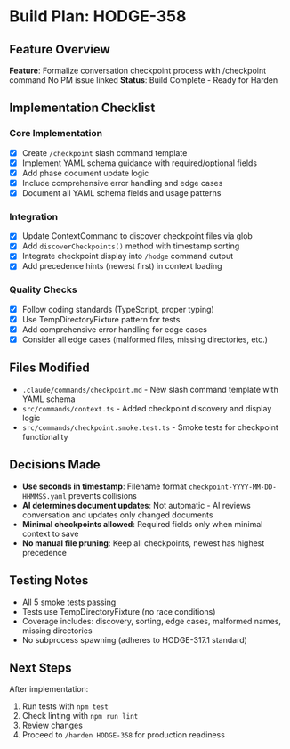 # Build Plan: HODGE-358

## Feature Overview
**Feature**: Formalize conversation checkpoint process with /checkpoint command
No PM issue linked
**Status**: Build Complete - Ready for Harden

## Implementation Checklist

### Core Implementation
- [x] Create `/checkpoint` slash command template
- [x] Implement YAML schema guidance with required/optional fields
- [x] Add phase document update logic
- [x] Include comprehensive error handling and edge cases
- [x] Document all YAML schema fields and usage patterns

### Integration
- [x] Update ContextCommand to discover checkpoint files via glob
- [x] Add `discoverCheckpoints()` method with timestamp sorting
- [x] Integrate checkpoint display into `/hodge` command output
- [x] Add precedence hints (newest first) in context loading

### Quality Checks
- [x] Follow coding standards (TypeScript, proper typing)
- [x] Use TempDirectoryFixture pattern for tests
- [x] Add comprehensive error handling for edge cases
- [x] Consider all edge cases (malformed files, missing directories, etc.)

## Files Modified
- `.claude/commands/checkpoint.md` - New slash command template with YAML schema
- `src/commands/context.ts` - Added checkpoint discovery and display logic
- `src/commands/checkpoint.smoke.test.ts` - Smoke tests for checkpoint functionality

## Decisions Made
- **Use seconds in timestamp**: Filename format `checkpoint-YYYY-MM-DD-HHMMSS.yaml` prevents collisions
- **AI determines document updates**: Not automatic - AI reviews conversation and updates only changed documents
- **Minimal checkpoints allowed**: Required fields only when minimal context to save
- **No manual file pruning**: Keep all checkpoints, newest has highest precedence

## Testing Notes
- All 5 smoke tests passing
- Tests use TempDirectoryFixture (no race conditions)
- Coverage includes: discovery, sorting, edge cases, malformed names, missing directories
- No subprocess spawning (adheres to HODGE-317.1 standard)

## Next Steps
After implementation:
1. Run tests with `npm test`
2. Check linting with `npm run lint`
3. Review changes
4. Proceed to `/harden HODGE-358` for production readiness
